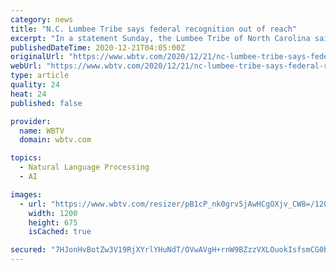 ```yaml
---
category: news
title: "N.C. Lumbee Tribe says federal recognition out of reach"
excerpt: "In a statement Sunday, the Lumbee Tribe of North Carolina said legislation to be federally recognized did not go through."
publishedDateTime: 2020-12-21T04:05:00Z
originalUrl: "https://www.wbtv.com/2020/12/21/nc-lumbee-tribe-says-federal-recognition-out-reach/"
webUrl: "https://www.wbtv.com/2020/12/21/nc-lumbee-tribe-says-federal-recognition-out-reach/"
type: article
quality: 24
heat: 24
published: false

provider:
  name: WBTV
  domain: wbtv.com

topics:
  - Natural Language Processing
  - AI

images:
  - url: "https://www.wbtv.com/resizer/pB1cP_nk0grv5jAwHCgOXjv_CW8=/1200x0/cloudfront-us-east-1.images.arcpublishing.com/raycom/ZITXW5B5NNFNRPWYCQN6PJECYQ.jpg"
    width: 1200
    height: 675
    isCached: true

secured: "7HJonHvBotZw3V19RjXYrlYHuNdT/OVwAVgH+rnW9BZzzVXLOuokIsfsmCG0buB+Q08VDbgjFM/RWBSZz4V36tTq7Xt9198OLWuVhaA2tvjNLjDpSfD/5Y4e2AA0EmH+Qq/VumBiHsXP1Z4rF561Wqke+8DAElujSWB5TbocEy90VpfHk2K6XGWPGGhjBPtrOIoKCDamHAvVh5SHM6rO3+Vs8e5i3duSd4MUkCUjI/7xt9YzvyxTnHJFS1/XlfEHooKk/tSuYgvt5uXK8b+2ZSzueYi5cL9OTo9wrhj7CmZWzOqo/pQgEZCp9oUnruMX+Kb9T3o0iKTCU4r8uWskeQolvyIGpNJyEaTaCBpLEGI=;/7rF6EX6I2GSWDQ1blEPvA=="
---
```


